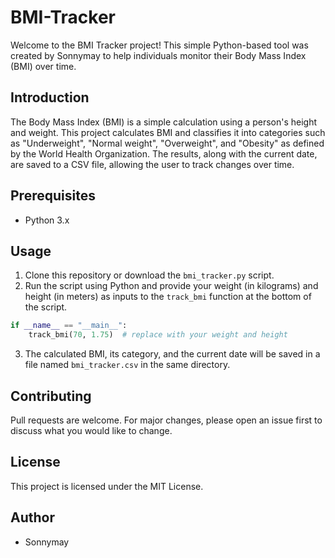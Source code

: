 # BMI-Tracker

Welcome to the BMI Tracker project! This simple Python-based tool was created by Sonnymay to help individuals monitor their Body Mass Index (BMI) over time.

## Introduction

The Body Mass Index (BMI) is a simple calculation using a person's height and weight. This project calculates BMI and classifies it into categories such as "Underweight", "Normal weight", "Overweight", and "Obesity" as defined by the World Health Organization. The results, along with the current date, are saved to a CSV file, allowing the user to track changes over time.

## Prerequisites

- Python 3.x

## Usage

1. Clone this repository or download the `bmi_tracker.py` script.
2. Run the script using Python and provide your weight (in kilograms) and height (in meters) as inputs to the `track_bmi` function at the bottom of the script.

```python
if __name__ == "__main__":
    track_bmi(70, 1.75)  # replace with your weight and height
```

3. The calculated BMI, its category, and the current date will be saved in a file named `bmi_tracker.csv` in the same directory.

## Contributing

Pull requests are welcome. For major changes, please open an issue first to discuss what you would like to change.

## License

This project is licensed under the MIT License.

## Author

- Sonnymay


